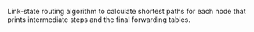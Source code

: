 Link-state routing algorithm to calculate shortest paths for each node that prints intermediate steps and the final forwarding tables.